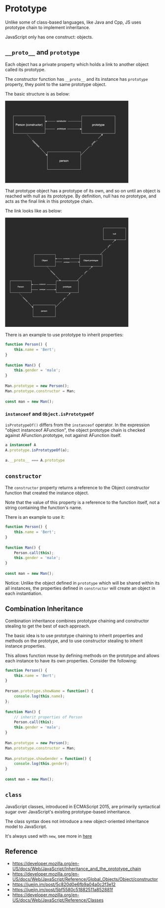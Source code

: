 # Prototype

Unlike some of class-based languages, like Java and Cpp, JS uses prototype chain to implement inheritance.

JavaScript only has one construct: objects.

## `__proto__` and `prototype`

Each object has a private property which holds a link to another object called its prototype.

The constructor function has `__proto__` and its instance has `prototype` property, they point to the same prototype object.

The basic structure is as below:

<img src="../assets/base_prototype.png" width="400"/>

That prototype object has a prototype of its own, and so on until an object is reached with null as its prototype. By definition, null has no prototype, and acts as the final link in this prototype chain.

The link looks like as below:

<img src="../assets/protype_chain.png" width="400"/>

There is an example to use prototype to inherit properties:

```ts
function Person() {
    this.name = 'Bert';
}

function Man() {
    this.gender = 'male';
}

Man.prototype = new Person();
Man.prototype.constructor = Man;

const man = new Man();
```

### `instanceof` and `Object.isPrototypeOf`

`isPrototypeOf()` differs from the `instanceof` operator. In the expression "object instanceof AFunction", the object prototype chain is checked against AFunction.prototype, not against AFunction itself.

```ts
a instanceof A
A.prototype.isPrototypeOf(a);

a.__proto__ === A.prototype
```

## `constructor`

The `constructor` property returns a reference to the Object constructor function that created the instance object.

Note that the value of this property is a reference to the function itself, not a string containing the function's name.

There is an example to use it:

```ts
function Person() {
    this.name = 'Bert';
}

function Man() {
    Person.call(this);
    this.gender = 'male';
}

const man = new Man();
```

Notice: Unlike the object defined in `prototype` which will be shared within its all instances, the properties defined in `constructor` will create an object in each instantiation.

## Combination Inheritance

Combination inheritance combines prototype chaining and constructor stealing to get the best of each approach.

The basic idea is to use prototype chaining to inherit properties and methods on the prototype, and to use constructor stealing to inherit instance properties.

This allows function reuse by defining methods on the prototype and allows each instance to have its own properties. Consider the following:

```ts
function Person() {
    this.name = 'Bert';
}

Person.prototype.showName = function() {
    console.log(this.name);
};

function Man() {
    // inherit properties of Person
    Person.call(this);
    this.gender = 'male';
}

Man.prototype = new Person();
Man.prototype.constructor = Man;

Man.prototype.showGender = function() {
    console.log(this.gender);
}

const man = new Man();
```

## `class`

JavaScript classes, introduced in ECMAScript 2015, are primarily syntactical sugar over JavaScript's existing prototype-based inheritance.

The class syntax does not introduce a new object-oriented inheritance model to JavaScript.

It's always used with `new`, see more in [here](/js/this.md)

## Reference

- <https://developer.mozilla.org/en-US/docs/Web/JavaScript/Inheritance_and_the_prototype_chain>
- <https://developer.mozilla.org/en-US/docs/Web/JavaScript/Reference/Global_Objects/Object/constructor>
- <https://juejin.im/post/5c820d0e6fb9a04a0c2f3e12>
- <https://juejin.im/post/5bf5580c51882511a852881f>
- <https://developer.mozilla.org/en-US/docs/Web/JavaScript/Reference/Classes>
